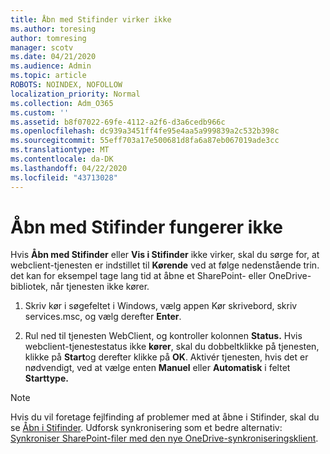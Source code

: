 ```yaml
---
title: Åbn med Stifinder virker ikke
ms.author: toresing
author: tomresing
manager: scotv
ms.date: 04/21/2020
ms.audience: Admin
ms.topic: article
ROBOTS: NOINDEX, NOFOLLOW
localization_priority: Normal
ms.collection: Adm_O365
ms.custom: ''
ms.assetid: b8f07022-69fe-4112-a2f6-d3a6cedb966c
ms.openlocfilehash: dc939a3451ff4fe95e4aa5a999839a2c532b398c
ms.sourcegitcommit: 55eff703a17e500681d8fa6a87eb067019ade3cc
ms.translationtype: MT
ms.contentlocale: da-DK
ms.lasthandoff: 04/22/2020
ms.locfileid: "43713028"
---
```

# <a name="open-with-explorer-isnt-working"></a>Åbn med Stifinder fungerer ikke

Hvis **Åbn med Stifinder** eller **Vis i Stifinder** ikke virker, skal du sørge for, at webclient-tjenesten er indstillet til **Kørende** ved at følge nedenstående trin. det kan for eksempel tage lang tid at åbne et SharePoint- eller OneDrive-bibliotek, når tjenesten ikke kører. 
  
1. Skriv kør i søgefeltet i Windows, vælg appen Kør skrivebord, skriv services.msc, og vælg derefter **Enter**.
    
2. Rul ned til tjenesten WebClient, og kontroller kolonnen **Status.** Hvis webclient-tjenestestatus ikke **kører**, skal du dobbeltklikke på tjenesten, klikke på **Start**og derefter klikke på **OK**. Aktivér tjenesten, hvis det er nødvendigt, ved at vælge enten **Manuel** eller **Automatisk** i feltet **Starttype.** 
    
> [!NOTE]
> Hvis du vil foretage fejlfinding af problemer med at åbne i Stifinder, skal du se [Åbn i Stifinder](https://go.microsoft.com/fwlink/?linkid=871665). Udforsk synkronisering som et bedre alternativ: [Synkroniser SharePoint-filer med den nye OneDrive-synkroniseringsklient](https://go.microsoft.com/fwlink/?linkid=871666). 
  

